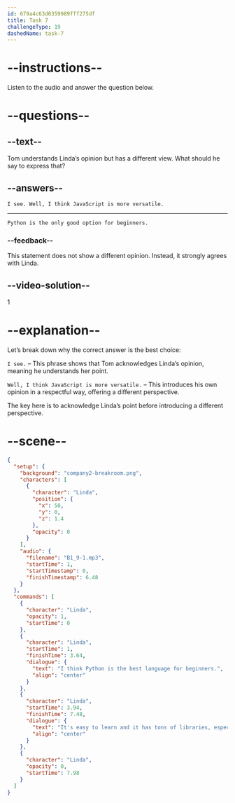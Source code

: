 ```yaml
---
id: 679a4c63d0359989fff275df
title: Task 7
challengeType: 19
dashedName: task-7
---
```

<!-- (audio) Linda: I think Python is the best language for beginners. It's easy to learn, and it has tons of libraries, especially for design work. -->

<!-- SPEAKING -->

# --instructions--

Listen to the audio and answer the question below.

# --questions--

## --text--

Tom understands Linda’s opinion but has a different view. What should he say to express that?  

## --answers--

`I see. Well, I think JavaScript is more versatile.`  

---

`Python is the only good option for beginners.`  

### --feedback--

This statement does not show a different opinion. Instead, it strongly agrees with Linda.  

## --video-solution--

1  

# --explanation--

Let’s break down why the correct answer is the best choice:  

`I see.` – This phrase shows that Tom acknowledges Linda’s opinion, meaning he understands her point.  

`Well, I think JavaScript is more versatile.` – This introduces his own opinion in a respectful way, offering a different perspective.  

The key here is to acknowledge Linda’s point before introducing a different perspective.

# --scene--

```json
{
  "setup": {
    "background": "company2-breakroom.png",
    "characters": [
      {
        "character": "Linda",
        "position": {
          "x": 50,
          "y": 0,
          "z": 1.4
        },
        "opacity": 0
      }
    ],
    "audio": {
      "filename": "B1_9-1.mp3",
      "startTime": 1,
      "startTimestamp": 0,
      "finishTimestamp": 6.48
    }
  },
  "commands": [
    {
      "character": "Linda",
      "opacity": 1,
      "startTime": 0
    },
    {
      "character": "Linda",
      "startTime": 1,
      "finishTime": 3.64,
      "dialogue": {
        "text": "I think Python is the best language for beginners.",
        "align": "center"
      }
    },
    {
      "character": "Linda",
      "startTime": 3.94,
      "finishTime": 7.48,
      "dialogue": {
        "text": "It's easy to learn and it has tons of libraries, especially for design work.",
        "align": "center"
      }
    },
    {
      "character": "Linda",
      "opacity": 0,
      "startTime": 7.98
    }
  ]
}
```

